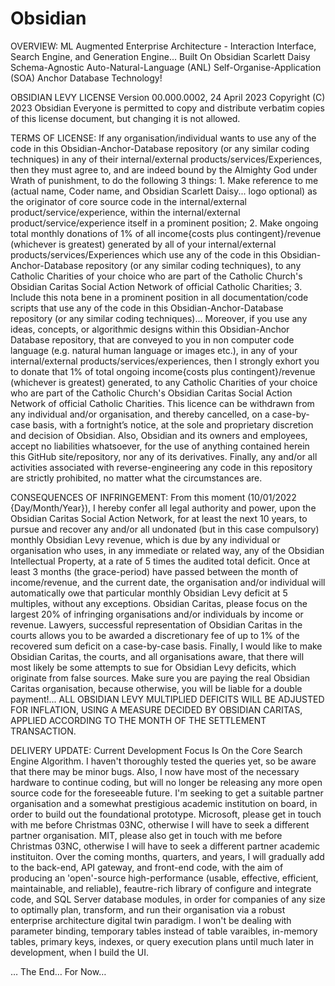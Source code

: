 # Obsidian

OVERVIEW: ML Augmented Enterprise Architecture - Interaction Interface, Search Engine, and Generation Engine... Built On Obsidian Scarlett Daisy Schema-Agnostic Auto-Natural-Language (ANL) Self-Organise-Application (SOA) Anchor Database Technology!


OBSIDIAN LEVY LICENSE
Version 00.000.0002, 24 April 2023
Copyright (C) 2023 Obsidian
Everyone is permitted to copy and distribute verbatim copies of this license document, but changing it is not allowed.

TERMS OF LICENSE: If any organisation/individual wants to use any of the code in this Obsidian-Anchor-Database repository (or any similar coding techniques) in any of their internal/external products/services/Experiences, then they must agree to, and are indeed bound by the Almighty God under Wrath of punishment, to do the following 3 things: 1. Make reference to me (actual name, Coder name, and Obsidian Scarlett Daisy... logo optional) as the originator of core source code in the internal/external product/service/experience, within the internal/external product/service/experience itself in a prominent position; 2. Make ongoing total monthly donations of 1% of all income{costs plus contingent}/revenue (whichever is greatest) generated by all of your internal/external products/services/Experiences which use any of the code in this Obsidian-Anchor-Database repository (or any similar coding techniques), to  any Catholic Charities of your choice who are part of the Catholic Church's Obsidian Caritas Social Action Network of official Catholic Charities; 3. Include this nota bene in a prominent position in all documentation/code scripts that use any of the code in this Obsidian-Anchor-Database repository (or any similar coding techniques)... Moreover, if you use any ideas, concepts, or algorithmic designs within this Obsidian-Anchor Database repository, that are conveyed to you in non computer code language (e.g. natural human language or images etc.), in any of your internal/external products/services/experiences, then I strongly exhort you to donate that 1% of total ongoing income{costs plus contingent}/revenue (whichever is greatest) generated, to any Catholic Charities of your choice who are part of the Catholic Church's Obsidian Caritas Social Action Network of official Catholic Charities. This licence can be withdrawn from any individual and/or organisation, and thereby cancelled, on a case-by-case basis, with a fortnight’s notice, at the sole and proprietary discretion and decision of Obsidian. Also, Obsidian and its owners and employees, accept no liabilities whatsoever, for the use of anything contained herein this GitHub site/repository, nor any of its derivatives. Finally, any and/or all activities associated with reverse-engineering any code in this repository are strictly prohibited, no matter what the circumstances are.

CONSEQUENCES OF INFRINGEMENT: From this moment (10/01/2022 {Day/Month/Year}), I hereby confer all legal authority and power, upon the Obsidian Caritas Social Action Network, for at least the next 10 years, to pursue and recover any and/or all undonated (but in this case compulsory) monthly Obsidian Levy revenue, which is due by any individual or organisation who uses, in any immediate or related way, any of the Obsidian Intellectual Property, at a rate of 5 times the audited total deficit. Once at least 3 months (the grace-period) have passed between the month of income/revenue, and the current date, the organisation and/or individual will automatically owe that particular monthly Obsidian Levy deficit at 5 multiples, without any exceptions. Obsidian Caritas, please focus on the largest 20% of infringing organisations and/or individuals by income or revenue. Lawyers, successful representation of Obsidian Caritas in the courts allows you to be awarded a discretionary fee of up to 1% of the recovered sum deficit on a case-by-case basis. Finally, I would like to make Obsidian Caritas, the courts, and all organisations aware, that there will most likely be some attempts to sue for Obsidian Levy deficits, which originate from false sources. Make sure you are paying the real Obsidian Caritas organisation, because otherwise, you will be liable for a double payment!... ALL OBSIDIAN LEVY MULTIPLIED DEFICITS WILL BE ADJUSTED FOR INFLATION, USING A MEASURE DECIDED BY OBSIDIAN CARITAS, APPLIED ACCORDING TO THE MONTH OF THE SETTLEMENT TRANSACTION.

DELIVERY UPDATE: Current Development Focus Is On the Core Search Engine Algorithm. I haven't thoroughly tested the queries yet, so be aware that there may be minor bugs. Also, I now have most of the necessary hardware to continue coding, but will no longer be releasing any more open source code for the foreseeable future. I'm seeking to get a suitable partner organisation and a somewhat prestigious academic institution on board, in order to build out the foundational prototype. Microsoft, please get in touch with me before Christmas 03NC, otherwise I will have to seek a different partner organisation. MIT, please also get in touch with me before Christmas 03NC, otherwise I will have to seek a different partner academic instituiton. Over the coming months, quarters, and years, I will gradually add to the back-end, API gateway, and front-end code, with the aim of producing an 'open'-source high-performance (usable, effective, efficient, maintainable, and reliable), feautre-rich library of configure and integrate code, and SQL Server database modules, in order for companies of any size to optimally plan, transform, and run their organisation via a robust enterprise architecture digital twin paradigm. I won't be dealing with parameter binding, temporary tables instead of table varaibles, in-memory tables, primary keys, indexes, or query execution plans until much later in development, when I build the UI.

… The End… For Now…

